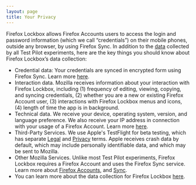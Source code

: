 ```yaml
---
layout: page
title: Your Privacy
---
```


Firefox Lockbox allows Firefox Accounts users to access the login and password information (which we call “credentials”) on their mobile phones, outside any browser, by using Firefox Sync. In addition to the [data](https://testpilot.firefox.com/privacy) collected by all Test Pilot experiments, here are the key things you should know about Firefox Lockbox’s data collection:

- Credential data: Your credentials are synced in encrypted form using Firefox Sync. Learn more [here](https://www.mozilla.org/en-US/privacy/firefox/#sync).
- Interaction data. Mozilla receives information about your interaction with Firefox Lockbox, including (1) frequency of editing, viewing, copying, and syncing credentials, (2) whether you are a new or existing Firefox Account user, (3) interactions with Firefox Lockbox menus and icons, (4) length of time the app is in background.
- Technical data. We receive your device, operating system, version, and language preference. We also receive your IP address in connection with your usage of a Firefox Account. Learn more [here](https://www.mozilla.org/en-US/privacy/firefox/#search).
- Third-Party Services. We use Apple's TestFlight for beta testing, which has separate [Legal](https://www.apple.com/legal/internet-services/itunes/testflight/sren/terms.html) and [Privacy](https://www.apple.com/privacy/) terms. Apple receives crash data by default, which may include personally identifiable data, and which may be sent to Mozilla.
- Other Mozilla Services. Unlike most Test Pilot experiments, Firefox Lockbox requires a Firefox Account and uses the Firefox Sync service. Learn more about [Firefox Accounts](https://www.mozilla.org/en-US/privacy/firefox/), and [Sync](https://moz-services-docs.readthedocs.io/en/latest/sync/). 
- You can learn more about the data collection for Firefox Lockbox [here](https://github.com/mozilla-lockbox/lockbox-ios/blob/master/docs/metrics.md).
